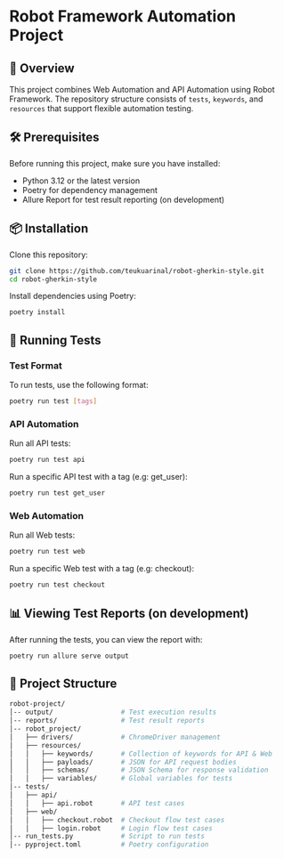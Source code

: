 # Robot Framework Automation Project

## 📌 Overview

This project combines Web Automation and API Automation using Robot Framework. 
The repository structure consists of `tests`, `keywords`, and `resources` that support flexible automation testing.

## 🛠️ Prerequisites

Before running this project, make sure you have installed:

- Python 3.12 or the latest version
- Poetry for dependency management
- Allure Report for test result reporting (on development)

## 📦 Installation

Clone this repository:

```sh
git clone https://github.com/teukuarinal/robot-gherkin-style.git
cd robot-gherkin-style
```

Install dependencies using Poetry:

```sh
poetry install
```

## 🚀 Running Tests

### Test Format

To run tests, use the following format:

```sh
poetry run test [tags]
```

### API Automation

Run all API tests:

```sh
poetry run test api
```

Run a specific API test with a tag (e.g: get_user):

```sh
poetry run test get_user
```

### Web Automation

Run all Web tests:

```sh
poetry run test web
```

Run a specific Web test with a tag (e.g: checkout):

```sh
poetry run test checkout
```

## 📊 Viewing Test Reports (on development)

After running the tests, you can view the report with:

```sh
poetry run allure serve output
```

## 📂 Project Structure

```sh
robot-project/
│-- output/                 # Test execution results
│-- reports/                # Test result reports
│-- robot_project/
│   ├── drivers/            # ChromeDriver management
│   ├── resources/
│   │   ├── keywords/       # Collection of keywords for API & Web
│   │   ├── payloads/       # JSON for API request bodies
│   │   ├── schemas/        # JSON Schema for response validation
│   │   ├── variables/      # Global variables for tests
│-- tests/
│   ├── api/                
│   │   ├── api.robot       # API test cases
│   ├── web/                
│   │   ├── checkout.robot  # Checkout flow test cases
│   │   ├── login.robot     # Login flow test cases
│-- run_tests.py            # Script to run tests
│-- pyproject.toml          # Poetry configuration
```
